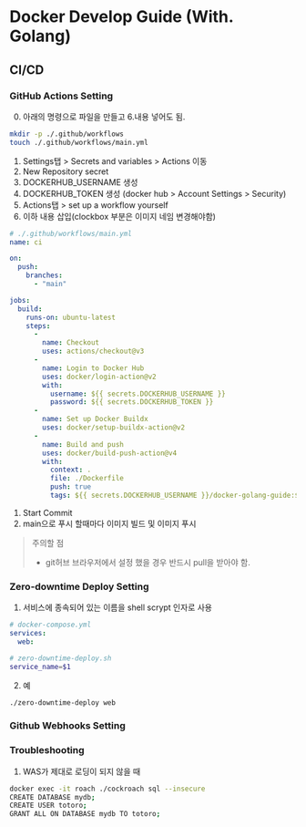 # Docker Develop Guide (With. Golang)

## CI/CD

### GitHub Actions Setting

0. 아래의 명령으로 파일을 만들고 6.내용 넣어도 됨.

```sh
mkdir -p ./.github/workflows
touch ./.github/workflows/main.yml
```

1. Settings탭 > Secrets and variables > Actions 이동
2. New Repository secret 
3. DOCKERHUB_USERNAME 생성
4. DOCKERHUB_TOKEN 생성 (docker hub > Account Settings > Security)
5. Actions탭 > set up a workflow yourself 
6. 이하 내용 삽입(clockbox 부분은 이미지 네임 변경해야함)

```yml
# ./.github/workflows/main.yml
name: ci

on:
  push:
    branches:
      - "main"

jobs:
  build:
    runs-on: ubuntu-latest
    steps:
      -
        name: Checkout
        uses: actions/checkout@v3
      -
        name: Login to Docker Hub
        uses: docker/login-action@v2
        with:
          username: ${{ secrets.DOCKERHUB_USERNAME }}
          password: ${{ secrets.DOCKERHUB_TOKEN }}
      -
        name: Set up Docker Buildx
        uses: docker/setup-buildx-action@v2
      -
        name: Build and push
        uses: docker/build-push-action@v4
        with:
          context: .
          file: ./Dockerfile
          push: true
          tags: ${{ secrets.DOCKERHUB_USERNAME }}/docker-golang-guide:${{ github.sha }}, ${{ secrets.DOCKERHUB_USERNAME }}/docker-golang-guide:latest
```

1. Start Commit
2. main으로 푸시 할때마다 이미지 빌드 및 이미지 푸시

> 주의할 점
> - git허브 브라우저에서 설정 했을 경우 반드시 pull을 받아야 함.

### Zero-downtime Deploy Setting

1. 서비스에 종속되어 있는 이름을 shell scrypt 인자로 사용
```yml
# docker-compose.yml
services:
  web:
```
```sh
# zero-downtime-deploy.sh
service_name=$1
```
2. 예
```sh
./zero-downtime-deploy web
```

### Github Webhooks Setting

### Troubleshooting

1. WAS가 제대로 로딩이 되지 않을 때

```sh
docker exec -it roach ./cockroach sql --insecure
CREATE DATABASE mydb;
CREATE USER totoro;
GRANT ALL ON DATABASE mydb TO totoro;
```
